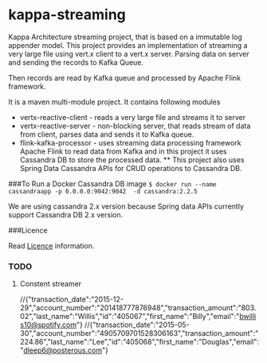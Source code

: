 # kappa-streaming

Kappa Architecture streaming project, that is based on a immutable log appender model. This project provides an implementation of streaming a very large file using vert.x client to a vert.x server. Parsing data on server and sending the records to Kafka Queue.

Then records are read by Kafka queue and processed by Apache Flink framework.

It is a maven multi-module project. It contains following modules

*  vertx-reactive-client - reads a very large file and streams it to server
*  vertx-reactive-server - non-blocking server, that reads stream of data from client, parses data and sends it to Kafka queue.
*  flink-kafka-processor - uses streaming data processing framework Apache Flink to read data from Kafka and in this project it uses Cassandra DB to store the processed data.
** This project also uses Spring Data Cassandra APIs for CRUD operations to Cassandra DB.


###To Run a Docker Cassandra DB image
`$ docker run --name cassandraapp -p 0.0.0.0:9042:9042  -d cassandra:2.2.5`

We are using cassandra 2.x version because Spring data APIs currently support Cassandra DB 2.x version.

###Licence

Read [Licence](https://github.com/tuhingupta/kappa-streaming/blob/master/license.md) information.

### TODO
1. Constent streamer

	//{"transaction_date":"2015-12-29","account_number":"201418777876948","transaction_amount":"803.02","last_name":"Willis","id":"405067","first_name":"Billy","email":"bwillis10@spotify.com"}
	//{"transaction_date":"2015-05-30","account_number":"4905709701528306163","transaction_amount":"224.86","last_name":"Lee","id":"405068","first_name":"Douglas","email":"dleep6@posterous.com"}
